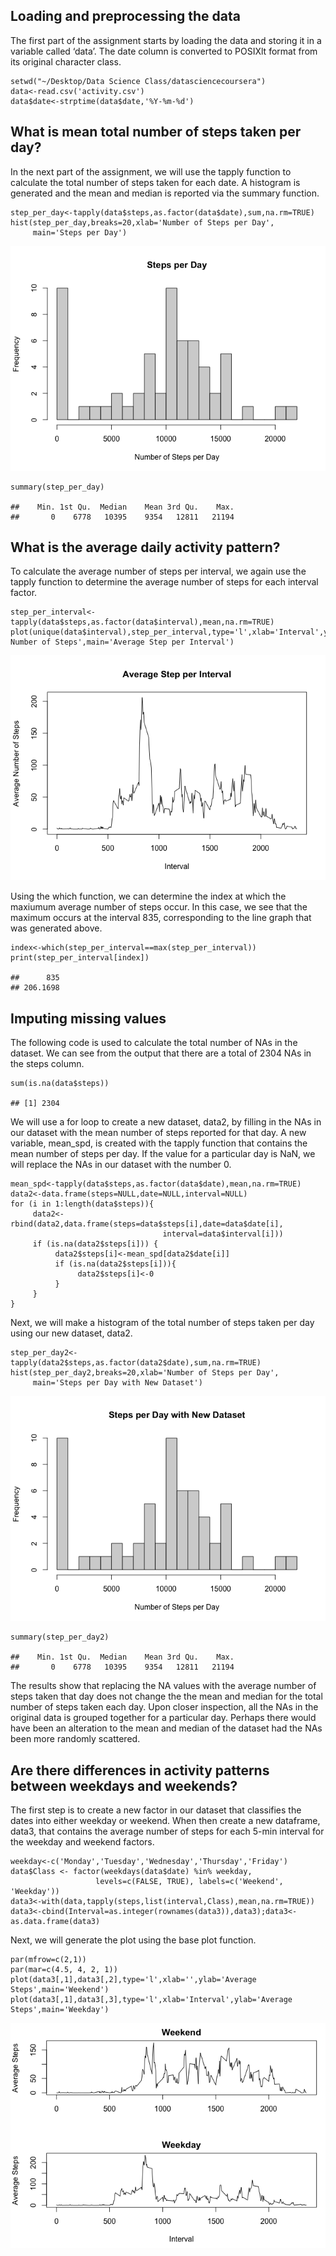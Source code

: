 Loading and preprocessing the data
----------------------------------

The first part of the assignment starts by loading the data and storing
it in a variable called ‘data’. The date column is converted to POSIXlt
format from its original character class.

    setwd("~/Desktop/Data Science Class/datasciencecoursera")
    data<-read.csv('activity.csv')
    data$date<-strptime(data$date,'%Y-%m-%d')

What is mean total number of steps taken per day?
-------------------------------------------------

In the next part of the assignment, we will use the tapply function to
calculate the total number of steps taken for each date. A histogram is
generated and the mean and median is reported via the summary function.

    step_per_day<-tapply(data$steps,as.factor(data$date),sum,na.rm=TRUE)
    hist(step_per_day,breaks=20,xlab='Number of Steps per Day',
         main='Steps per Day')

![](PA1_template_files/figure-markdown_strict/unnamed-chunk-2-1.png)

    summary(step_per_day)

    ##    Min. 1st Qu.  Median    Mean 3rd Qu.    Max. 
    ##       0    6778   10395    9354   12811   21194

What is the average daily activity pattern?
-------------------------------------------

To calculate the average number of steps per interval, we again use the
tapply function to determine the average number of steps for each
interval factor.

    step_per_interval<-tapply(data$steps,as.factor(data$interval),mean,na.rm=TRUE)
    plot(unique(data$interval),step_per_interval,type='l',xlab='Interval',ylab='Average Number of Steps',main='Average Step per Interval')

![](PA1_template_files/figure-markdown_strict/unnamed-chunk-3-1.png)

Using the which function, we can determine the index at which the
maxiumum average number of steps occur. In this case, we see that the
maximum occurs at the interval 835, corresponding to the line graph that
was generated above.

    index<-which(step_per_interval==max(step_per_interval))
    print(step_per_interval[index])

    ##      835 
    ## 206.1698

Imputing missing values
-----------------------

The following code is used to calculate the total number of NAs in the
dataset. We can see from the output that there are a total of 2304 NAs
in the steps column.

    sum(is.na(data$steps))

    ## [1] 2304

We will use a for loop to create a new dataset, data2, by filling in the
NAs in our dataset with the mean number of steps reported for that day.
A new variable, mean\_spd, is created with the tapply function that
contains the mean number of steps per day. If the value for a particular
day is NaN, we will replace the NAs in our dataset with the number 0.

    mean_spd<-tapply(data$steps,as.factor(data$date),mean,na.rm=TRUE)
    data2<-data.frame(steps=NULL,date=NULL,interval=NULL)
    for (i in 1:length(data$steps)){
         data2<-rbind(data2,data.frame(steps=data$steps[i],date=data$date[i],
                                      interval=data$interval[i]))
         if (is.na(data2$steps[i])) {
              data2$steps[i]<-mean_spd[data2$date[i]]
              if (is.na(data2$steps[i])){
                   data2$steps[i]<-0
              }
         }
    }

Next, we will make a histogram of the total number of steps taken per
day using our new dataset, data2.

    step_per_day2<-tapply(data2$steps,as.factor(data2$date),sum,na.rm=TRUE)
    hist(step_per_day2,breaks=20,xlab='Number of Steps per Day',
         main='Steps per Day with New Dataset')

![](PA1_template_files/figure-markdown_strict/unnamed-chunk-7-1.png)

    summary(step_per_day2)

    ##    Min. 1st Qu.  Median    Mean 3rd Qu.    Max. 
    ##       0    6778   10395    9354   12811   21194

The results show that replacing the NA values with the average number of
steps taken that day does not change the the mean and median for the
total number of steps taken each day. Upon closer inspection, all the
NAs in the original data is grouped together for a particular day.
Perhaps there would have been an alteration to the mean and median of
the dataset had the NAs been more randomly scattered.

Are there differences in activity patterns between weekdays and weekends?
-------------------------------------------------------------------------

The first step is to create a new factor in our dataset that classifies
the dates into either weekday or weekend. When then create a new
dataframe, data3, that contains the average number of steps for each
5-min interval for the weekday and weekend factors.

    weekday<-c('Monday','Tuesday','Wednesday','Thursday','Friday')
    data$Class <- factor(weekdays(data$date) %in% weekday,
                       levels=c(FALSE, TRUE), labels=c('Weekend', 'Weekday'))
    data3<-with(data,tapply(steps,list(interval,Class),mean,na.rm=TRUE))
    data3<-cbind(Interval=as.integer(rownames(data3)),data3);data3<-as.data.frame(data3)

Next, we will generate the plot using the base plot function.

    par(mfrow=c(2,1))
    par(mar=c(4.5, 4, 2, 1))
    plot(data3[,1],data3[,2],type='l',xlab='',ylab='Average Steps',main='Weekend')
    plot(data3[,1],data3[,3],type='l',xlab='Interval',ylab='Average Steps',main='Weekday')

![](PA1_template_files/figure-markdown_strict/unnamed-chunk-9-1.png)
